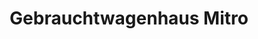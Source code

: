 ---
title: "Gebrauchtwagenhaus Mitro"
url: /duesseldorf/gebrauchtwagenhaus-mitro/
shop: Autohaus
---